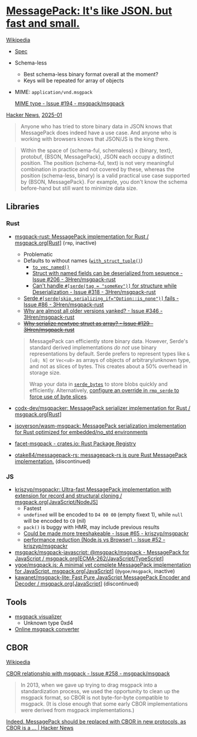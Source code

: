 # [MessagePack: It's like JSON. but fast and small.](https://msgpack.org/index.html)
[Wikipedia](https://en.wikipedia.org/wiki/MessagePack)

- [Spec](https://github.com/msgpack/msgpack/blob/master/spec.md)
- Schema-less
  - Best schema-less binary format overall at the moment?
  - Keys will be repeated for array of objects
- MIME: `application/vnd.msgpack`

  [MIME type - Issue #194 - msgpack/msgpack](https://github.com/msgpack/msgpack/issues/194)

[Hacker News](https://news.ycombinator.com/item?id=4981376), [2025-01](https://news.ycombinator.com/item?id=42663047)
> Anyone who has tried to store binary data in JSON knows that MessagePack does indeed have a use case. And anyone who is working with browsers knows that JSON/JS is the king there.

> Within the space of {schema-ful, schemaless} x {binary, text}, protobuf, {BSON, MessagePack}, JSON each occupy a distinct position. The position (schema-ful, text) is not very meaningful combination in practice and not covered by these, whereas the position (schema-less, binary) is a valid practical use case supported by {BSON, MessagePack}. For example, you don't know the schema before-hand but still want to minimize data size.

## Libraries
### Rust
- [msgpack-rust: MessagePack implementation for Rust / msgpack.org\[Rust\]](https://github.com/3Hren/msgpack-rust) (`rmp`, inactive)
  - Problematic
  - Defaults to without names ([`with_struct_tuple()`](https://docs.rs/rmp-serde/latest/rmp_serde/encode/struct.Serializer.html#method.with_struct_tuple))
    - [`to_vec_named()`](https://docs.rs/rmp-serde/latest/rmp_serde/encode/fn.to_vec_named.html)
    - [Struct with named fields can be deserialized from sequence - Issue #206 - 3Hren/msgpack-rust](https://github.com/3Hren/msgpack-rust/issues/206)
    - [Can't handle `#[serde(tag = "someKey")]` for structure while Deserialization - Issue #318 - 3Hren/msgpack-rust](https://github.com/3Hren/msgpack-rust/issues/318)
  - [Serde `#[serde(skip_serializing_if="Option::is_none")]` fails - Issue #86 - 3Hren/msgpack-rust](https://github.com/3Hren/msgpack-rust/issues/86)
  - [Why are almost all older versions yanked? - Issue #346 - 3Hren/msgpack-rust](https://github.com/3Hren/msgpack-rust/issues/346)
  - ~~[Why serialize newtype struct as array? - Issue #129 - 3Hren/msgpack-rust](https://github.com/3Hren/msgpack-rust/issues/129)~~

  > MessagePack can efficiently store binary data. However, Serde's standard derived implementations *do not* use binary representations by default. Serde prefers to represent types like `&[u8; N]` or `Vec<u8>` as arrays of objects of arbitrary/unknown type, and not as slices of bytes. This creates about a 50% overhead in storage size.
  > 
  > Wrap your data in [`serde_bytes`](https://lib.rs/crates/serde_bytes) to store blobs quickly and efficiently. Alternatively, [configure an override in `rmp_serde` to force use of byte slices](https://docs.rs/rmp-serde/latest/rmp_serde/encode/struct.Serializer.html#method.with_bytes).
- [codx-dev/msgpacker: MessagePack serializer implementation for Rust / msgpack.org\[Rust\]](https://github.com/codx-dev/msgpacker)
- [jsoverson/wasm-msgpack: MessagePack serialization implementation for Rust optimized for embedded/no\_std environments](https://github.com/jsoverson/wasm-msgpack)
- [facet-msgpack - crates.io: Rust Package Registry](https://crates.io/crates/facet-msgpack)
- [otake84/messagepack-rs: messagepack-rs is pure Rust MessagePack implementation.](https://github.com/otake84/messagepack-rs) (discontinued)

### JS
- [kriszyp/msgpackr: Ultra-fast MessagePack implementation with extension for record and structural cloning / msgpack.org\[JavaScript/NodeJS\]](https://github.com/kriszyp/msgpackr)
  - Fastest
  - `undefined` will be encoded to `D4 00 00` (empty fixext 1), while `null` will be encoded to `C0` (nil)
  - `pack()` is buggy with HMR, may include previous results
  - [Could be made more treeshakeable - Issue #65 - kriszyp/msgpackr](https://github.com/kriszyp/msgpackr/issues/65)
  - [performance reduction (Node.js vs Browser) - Issue #52 - kriszyp/msgpackr](https://github.com/kriszyp/msgpackr/issues/52)
- [msgpack/msgpack-javascript: @msgpack/msgpack - MessagePack for JavaScript / msgpack.org\[ECMA-262/JavaScript/TypeScript\]](https://github.com/msgpack/msgpack-javascript)
- [ygoe/msgpack.js: A minimal yet complete MessagePack implementation for JavaScript. msgpack.org\[JavaScript\]](https://github.com/ygoe/msgpack.js) (`@ygoe/msgpack`, inactive)
- [kawanet/msgpack-lite: Fast Pure JavaScript MessagePack Encoder and Decoder / msgpack.org\[JavaScript\]](https://github.com/kawanet/msgpack-lite) (discontinued)

## Tools
- [msgpack visualizer](https://sugendran.github.io/msgpack-visualizer/)
  - Unknown type 0xd4
- [Online msgpack converter](https://msgpack.solder.party/)

## CBOR
[Wikipedia](https://en.wikipedia.org/wiki/CBOR)
  
[CBOR relationship with msgpack - Issue #258 - msgpack/msgpack](https://github.com/msgpack/msgpack/issues/258)
> In 2013, when we gave up trying to drag msgpack into a standardization process, we used the opportunity to clean up the msgpack format, so CBOR is not byte-for-byte compatible to msgpack. (It is close enough that some early CBOR implementations were derived from msgpack implementations.)

[Indeed. MessagePack should be replaced with CBOR in new protocols, as CBOR is a ... | Hacker News](https://news.ycombinator.com/item?id=14067747)
